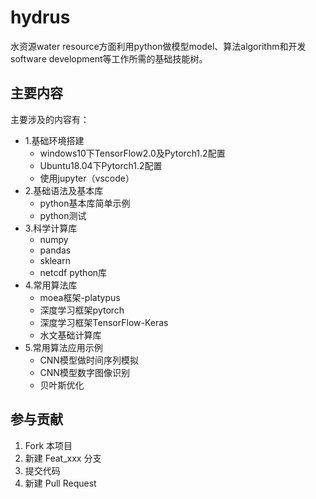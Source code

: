 # hydrus

水资源water resource方面利用python做模型model、算法algorithm和开发software development等工作所需的基础技能树。

## 主要内容

主要涉及的内容有：

- 1.基础环境搭建
  - windows10下TensorFlow2.0及Pytorch1.2配置
  - Ubuntu18.04下Pytorch1.2配置
  - 使用jupyter（vscode）
- 2.基础语法及基本库
  - python基本库简单示例
  - python测试
- 3.科学计算库
  - numpy
  - pandas
  - sklearn
  - netcdf python库
- 4.常用算法库
  - moea框架-platypus
  - 深度学习框架pytorch
  - 深度学习框架TensorFlow-Keras
  - 水文基础计算库
- 5.常用算法应用示例
  - CNN模型做时间序列模拟
  - CNN模型数字图像识别
  - 贝叶斯优化

## 参与贡献

1. Fork 本项目
2. 新建 Feat_xxx 分支
3. 提交代码
4. 新建 Pull Request
